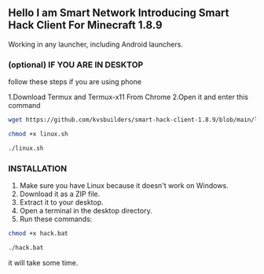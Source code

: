 ## Hello I am Smart Network Introducing Smart Hack Client For Minecraft 1.8.9
Working in any launcher, including Android launchers.

### (optional) IF YOU ARE IN DESKTOP
follow these steps if you are using phone

1.Download Termux and Termux-x11 From Chrome
2.Open it and enter this command
```bash
wget https://github.com/kvsbuilders/smart-hack-client-1.8.9/blob/main/linux.sh
```
```bash
chmod +x linux.sh
```
```bash
./linux.sh
```

### INSTALLATION

1. Make sure you have Linux because it doesn't work on Windows.
2. Download it as a ZIP file.
3. Extract it to your desktop.
4. Open a terminal in the desktop directory.
5. Run these commands:

```bash
chmod +x hack.bat
```

```bash
./hack.bat
```

it will take some time.
